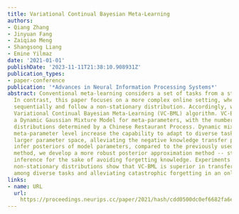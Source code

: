 ```yaml
---
title: Variational Continual Bayesian Meta-Learning
authors:
- Qiang Zhang
- Jinyuan Fang
- Zaiqiao Meng
- Shangsong Liang
- Emine Yilmaz
date: '2021-01-01'
publishDate: '2023-11-11T21:38:10.908931Z'
publication_types:
- paper-conference
publication: '*Advances in Neural Information Processing Systems*'
abstract: Conventional meta-learning considers a set of tasks from a stationary distribution.
  In contrast, this paper focuses on a more complex online setting, where tasks arrive
  sequentially and follow a non-stationary distribution. Accordingly, we propose a
  Variational Continual Bayesian Meta-Learning (VC-BML) algorithm. VC-BML maintains
  a Dynamic Gaussian Mixture Model for meta-parameters, with the number of component
  distributions determined by a Chinese Restaurant Process. Dynamic mixtures at the
  meta-parameter level increase the capability to adapt to diverse tasks due to a
  larger parameter space, alleviating the negative knowledge transfer problem. To
  infer posteriors of model parameters, compared to the previously used point estimation
  method, we develop a more robust posterior approximation method -- structured variational
  inference for the sake of avoiding forgetting knowledge. Experiments on tasks from
  non-stationary distributions show that VC-BML is superior in transferring knowledge
  among diverse tasks and alleviating catastrophic forgetting in an online setting.
links:
- name: URL
  url: 
    https://proceedings.neurips.cc/paper/2021/hash/cdd0500dc0ef6682fa6ec6d2e6b577c4-Abstract.html
---
```


